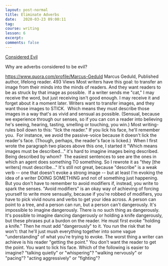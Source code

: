 ```yaml
---
layout: post-normal
title: Eliminate Adverbs
date:   2020-03-23 09:00:11
tag:
course: writing
lesson: 6
excerpt:
comments: false
---
```



[Considered Evil](https://www.quora.com/Why-are-adverbs-considered-evil-I-keep-hearing-eliminate-adverbs-as-a-piece-of-writing-advice/answer/K-M-Weiland?ch=10&share=80554285&srid=3HW0)

Why are adverbs considered to be evil?

https://www.quora.com/profile/Marcus-Geduld
Marcus Geduld, Published author, lifelong reader.
493 Views
Most writers have this goal: to transfer an image from their minds into the minds of readers. And they want readers to be as struck by that image as possible.  If a writer sends me "cat," I may receive the word, but just receiving isn't good enough. I may receive it and forget about it a moment later. Writers want to transfer images, and they want those images to STICK.  Which means they must describe those images in a way that's as vivid and sensual as possible. (Sensual, because we experience through our senses, so if you can con a reader into believing he's seeing, hearing, tasting, smelling or touching, you win.) Most writing-rules boil down to this: "lick the reader." If you lick his face, he'll remember you.  For instance, we avoid the passive-voice because it doesn't lick the reader's face. (Though, perhaps, the reader's face is licked.)  When I first wrote the paragraph two places above this one, I started it "Which means images must be described..." it's hard to imagine images being described. Being described by whom?  The easiest sentences to see are the ones in which an agent does something TO something. So I rewrote it as "they [the writers] must describe..." It's still not great, because "describe" is a weak verb -- one that doesn't evoke a strong image -- but at least I'm evoking the idea of a writer DOING SOMETHING and not of something just happening.  But you don't have to remember to avoid modifiers if, instead, you write to spark the senses. "Avoid modifiers" is an okay way of achieving of forcing yourself to write more sensually, because if you're robbed of modifiers, you have to pick vivid nouns and verbs to get your idea across. A person can point to a tree, and a person can run, but a person can't dangerously. It's impossible to imagine dangerously. There is no such thing as dangerously. It's possible to imagine dancing dangerously or holding a knife dangerously, but these phrases put a burdon on the reader. He must first evoke "holding a knife." Then he must add "dangerously" to it. You run the risk that he won't: that he'll just mush everything together into some vague "understanding" of what you're trying to evoke. The worst thing a writer can achieve is his reader "getting the point." You don't want the reader to get the point. You want to lick his face. Which of the following is easier to imagine? "talking quietly" or "whispering"? "walking nervously" or "pacing"?
"acting aggressively" or "fighting"?

